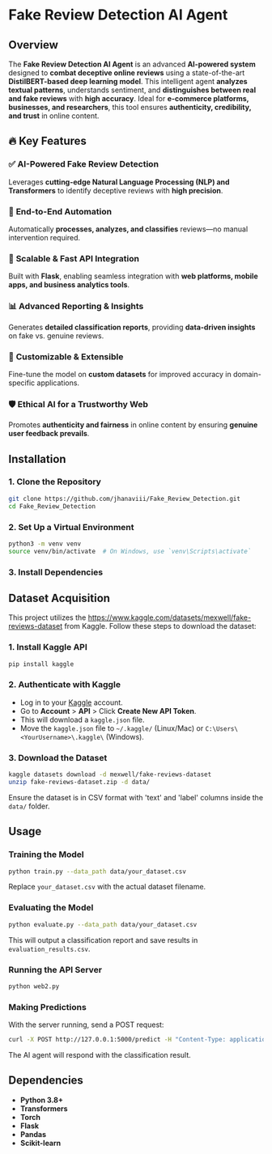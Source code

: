 # Fake Review Detection AI Agent

## Overview

The **Fake Review Detection AI Agent** is an advanced **AI-powered system** designed to **combat deceptive online reviews** using a state-of-the-art **DistilBERT-based deep learning model**. This intelligent agent **analyzes textual patterns**, understands sentiment, and **distinguishes between real and fake reviews** with **high accuracy**. Ideal for **e-commerce platforms, businesses, and researchers**, this tool ensures **authenticity, credibility, and trust** in online content.  


## 🔥 Key Features  

### ✅ **AI-Powered Fake Review Detection**  
Leverages **cutting-edge Natural Language Processing (NLP) and Transformers** to identify deceptive reviews with **high precision**.  

### 🚀 **End-to-End Automation**  
Automatically **processes, analyzes, and classifies** reviews—no manual intervention required.  

### 🔗 **Scalable & Fast API Integration**  
Built with **Flask**, enabling seamless integration with **web platforms, mobile apps, and business analytics tools**.  

### 📊 **Advanced Reporting & Insights**  
Generates **detailed classification reports**, providing **data-driven insights** on fake vs. genuine reviews.  

### 🔬 **Customizable & Extensible**  
Fine-tune the model on **custom datasets** for improved accuracy in domain-specific applications.  

### 🛡️ **Ethical AI for a Trustworthy Web**  
Promotes **authenticity and fairness** in online content by ensuring **genuine user feedback prevails**.  


## Installation

### 1. Clone the Repository
```bash
git clone https://github.com/jhanaviii/Fake_Review_Detection.git
cd Fake_Review_Detection
```

### 2. Set Up a Virtual Environment
```bash
python3 -m venv venv
source venv/bin/activate  # On Windows, use `venv\Scripts\activate`
```

### 3. Install Dependencies

## Dataset Acquisition

This project utilizes the https://www.kaggle.com/datasets/mexwell/fake-reviews-dataset from Kaggle. Follow these steps to download the dataset:

### 1. Install Kaggle API
```bash
pip install kaggle
```

### 2. Authenticate with Kaggle
- Log in to your [Kaggle](https://www.kaggle.com/) account.
- Go to **Account** > **API** > Click **Create New API Token**.
- This will download a `kaggle.json` file.
- Move the `kaggle.json` file to `~/.kaggle/` (Linux/Mac) or `C:\Users\<YourUsername>\.kaggle\` (Windows).

### 3. Download the Dataset
```bash
kaggle datasets download -d mexwell/fake-reviews-dataset
unzip fake-reviews-dataset.zip -d data/
```

Ensure the dataset is in CSV format with 'text' and 'label' columns inside the `data/` folder.

## Usage

### Training the Model
```bash
python train.py --data_path data/your_dataset.csv
```
Replace `your_dataset.csv` with the actual dataset filename.

### Evaluating the Model
```bash
python evaluate.py --data_path data/your_dataset.csv
```
This will output a classification report and save results in `evaluation_results.csv`.

### Running the API Server
```bash
python web2.py
```

### Making Predictions
With the server running, send a POST request:
```bash
curl -X POST http://127.0.0.1:5000/predict -H "Content-Type: application/json" -d '{"review": "Your review text here"}'
```
The AI agent will respond with the classification result.

## Dependencies

- **Python 3.8+**
- **Transformers**
- **Torch**
- **Flask**
- **Pandas**
- **Scikit-learn**

